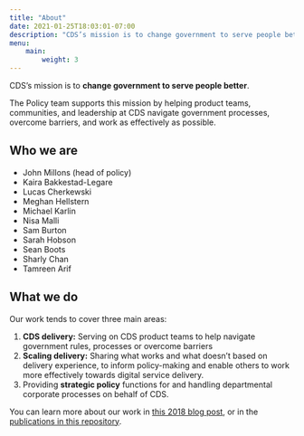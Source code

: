 ```yaml
---
title: "About"
date: 2021-01-25T18:03:01-07:00
description: "CDS’s mission is to change government to serve people better. The Policy team supports this mission by helping product teams, communities, and leadership at CDS navigate government processes, overcome barriers, and work as effectively as possible."
menu:
    main:
        weight: 3
---
```


CDS’s mission is to **change government to serve people better**.

The Policy team supports this mission by helping product teams, communities, and leadership at CDS navigate government processes, overcome barriers, and work as effectively as possible.

## Who we are

*   John Millons (head of policy)
*   Kaira Bakkestad-Legare
*   Lucas Cherkewski
*   Meghan Hellstern
*   Michael Karlin
*   Nisa Malli
*   Sam Burton
*   Sarah Hobson
*   Sean Boots
*   Sharly Chan
*   Tamreen Arif

## What we do

Our work tends to cover three main areas:

1. **CDS delivery:** Serving on CDS product teams to help navigate government rules, processes or overcome barriers
2. **Scaling delivery:** Sharing what works and what doesn’t based on delivery experience,  to inform policy-making and enable others to work more effectively towards digital service delivery.
3. Providing **strategic policy** functions for and handling departmental corporate processes on behalf of CDS.

You can learn more about our work in [this 2018 blog post](https://digital.canada.ca/2018/09/07/policy/), or in the [publications in this repository](/policy-politique/en/publications/).
